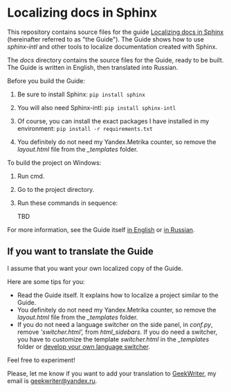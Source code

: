# Localizing docs in Sphinx

This repository contains source files for the guide [Localizing docs in Sphinx](http://sphinx-intl.geekwriter.ru/en/) (hereinafter referred to as "the Guide"). The Guide shows how to use *sphinx-intl* and other tools to localize documentation created with Sphinx.

The *docs* directory contains the source files for the Guide, ready to be built. The Guide is written in English, then translated into Russian.

Before you build the Guide:

  1. Be sure to install Sphinx:
     `pip install sphinx`

  2. You will also need Sphinx-intl:
     `pip install sphinx-intl`

  3. Of course, you can install the exact packages I have installed in my environment:
     `pip install -r requirements.txt`

  4. You definitely do not need my Yandex.Metrika counter, so remove the *layout.html* file from the *_templates* folder.

To build the project on Windows:

1. Run cmd.
2. Go to the project directory.
3. Run these commands in sequence: 
   
   TBD
   
For more information, see the Guide itself [in English](http://sphinx-intl.geekwriter.ru/en/) or [in Russian](http://sphinx-intl.geekwriter.ru/).

## If you want to translate the Guide

I assume that you want your own localized copy of the Guide.

Here are some tips for you:

* Read the Guide itself. It explains how to localize a project similar to the Guide.
* You definitely do not need my Yandex.Metrika counter, so remove the *layout.html* file from the *_templates* folder.
* If you do not need a language switcher on the side panel, in *conf.py*, remove *'switcher.html',* from *html_sidebars*. If you do need a switcher, you have to customize the template *switcher.html* in the *_templates* folder or [develop your own language switcher](http://sphinx-intl.geekwriter.ru/en/add-language-switcher.html).

Feel free to experiment!

Please, let me know if you want to add your translation to [GeekWriter](http://sphinx-intl.geekwriter.ru/en/), my email is geekwriter@yandex.ru.
